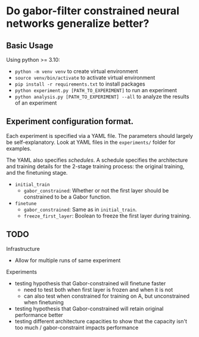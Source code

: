 # Do gabor-filter constrained neural networks generalize better?

## Basic Usage

Using python >= 3.10:
- `python -m venv venv` to create virtual environment
- `source venv/bin/activate` to activate virtual environment
- `pip install -r requirements.txt` to install packages
- `python experiment.py [PATH_TO_EXPERIMENT]` to run an experiment
- `python analysis.py [PATH_TO_EXPERIMENT] --all` to analyze the results of an experiment


## Experiment configuration format.

Each experiment is specified via a YAML file. The parameters should largely be self-explanatory. Look at YAML files in 
the `experiments/` folder for examples.

The YAML also specifies *schedules*. A schedule specifies the architecture and training details for the 2-stage training 
process: the original training, and the finetuning stage.
- `initial_train`
    - `gabor_constrained`: Whether or not the first layer should be constrained to be a Gabor function.
- `finetune`
    - `gabor_constrained`: Same as in `initial_train`.
    - `freeze_first_layer`: Boolean to freeze the first layer during training.

## TODO

Infrastructure
- Allow for multiple runs of same experiment

Experiments
- testing hypothesis that Gabor-constrained will finetune faster
    - need to test both when first layer is frozen and when it is not
    - can also test when constrained for training on A, but unconstrained when finetuning
- testing hypothesis that Gabor-constrained will retain original performance better
- testing different architecture capacities to show that the capacity isn't too much / gabor-constraint impacts performance
